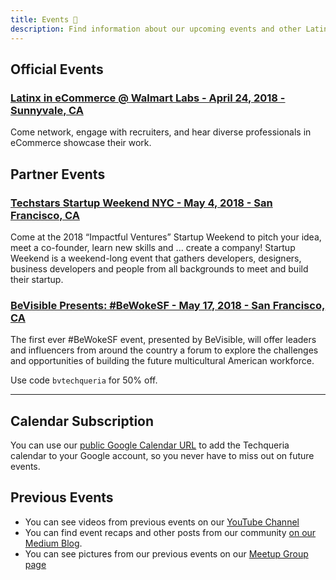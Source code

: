 ```yaml
---
title: Events 📅️
description: Find information about our upcoming events and other Latinxs in tech.
---
```


## Official Events

### [Latinx in eCommerce @ Walmart Labs - April 24, 2018 - Sunnyvale, CA](https://www.eventbrite.com/e/latinx-in-ecommerce-walmart-labs-tickets-44786460509)

Come network, engage with recruiters, and hear diverse professionals in eCommerce showcase their work.

## Partner Events

### [Techstars Startup Weekend NYC - May 4, 2018 - San Francisco, CA](https://www.eventbrite.com/e/techstars-startup-weekend-nyc-impactful-ventures-tickets-44341949966)

Come at the 2018 “Impactful Ventures” Startup Weekend to pitch your idea, meet a co-founder, learn new skills and ... create a company! Startup Weekend is a weekend-long event that gathers developers, designers, business developers and people from all backgrounds to meet and build their startup.

### [BeVisible Presents: #BeWokeSF - May 17, 2018 - San Francisco, CA](https://www.eventbrite.com/e/bevisible-presents-bewokesf-registration-44263961701?discount=bvtechqueria/)

The first ever #BeWokeSF event, presented by BeVisible, will offer leaders and influencers from around the country a forum to explore the challenges and opportunities of building the future multicultural American workforce.

Use code `bvtechqueria` for 50% off.

---

## Calendar Subscription

You can use our [public Google Calendar URL](https://calendar.google.com/calendar/ical/dvidsilva.com_eieh0fli3i3nheb8j8naav4tco%40group.calendar.google.com/public/basic.ics) to add the Techqueria calendar to your Google account, so you never have to miss out on future events.

## Previous Events

* You can see videos from previous events on our [YouTube Channel](https://www.youtube.com/channel/UCUhXR0BOgyqrS1E_Sr4PVjQ)
* You can find event recaps and other posts from our community [on our Medium Blog](https://blog.techqueria.org).
* You can see pictures from our previous events on our [Meetup Group page](https://www.meetup.com/Latinos-in-Tech-Bay-Area/photos/)
